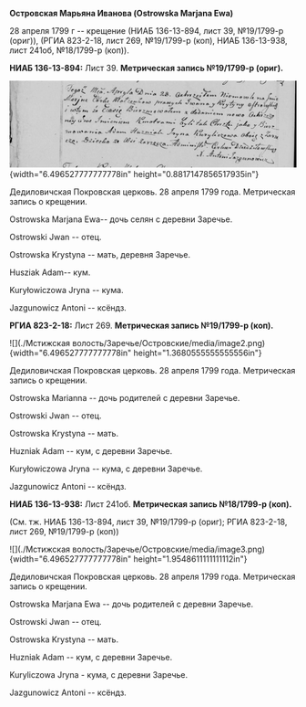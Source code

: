 **Островская Марьяна Иванова (Ostrowska Marjana Ewa)**

28 апреля 1799 г -- крещение (НИАБ 136-13-894, лист 39, №19/1799-р
(ориг)), (РГИА 823-2-18, лист 269, №19/1799-р (коп), НИАБ 136-13-938,
лист 241об, №18/1799-р (коп)).

**НИАБ 136-13-894:** Лист 39. **Метрическая запись №19/1799-р (ориг).**

![](./media/d8256db4a3f7a53b5f31a9b8a898faa349c6acd0.png){width="6.496527777777778in"
height="0.8817147856517935in"}

Дедиловичская Покровская церковь. 28 апреля 1799 года. Метрическая
запись о крещении.

Ostrowska Marjana Ewa-- дочь селян с деревни Заречье.

Ostrowski Jwan -- отец.

Ostrowska Krystyna -- мать, деревня Заречье.

Husziak Adam-- кум.

Kuryłowiczowa Jryna -- кума.

Jazgunowicz Antoni -- ксёндз.

**РГИА 823-2-18:** Лист 269. **Метрическая запись №19/1799-р (коп).**

![](./Мстижская волость/Заречье/Островские/media/image2.png){width="6.496527777777778in"
height="1.3680555555555556in"}

Дедиловичская Покровская церковь. 28 апреля 1799 года. Метрическая
запись о крещении.

Ostrowska Marianna -- дочь родителей с деревни Заречье.

Ostrowski Jwan -- отец.

Ostrowska Krystyna -- мать.

Huzniak Adam -- кум, с деревни Заречье.

Kuryłowiczowa Jryna -- кума, с деревни Заречье.

Jazgunowicz Antoni -- ксёндз.

**НИАБ 136-13-938:** Лист 241об. **Метрическая запись №18/1799-р
(коп).**

(См. тж. НИАБ 136-13-894, лист 39, №19/1799-р (ориг); РГИА 823-2-18,
лист 269, №19/1799-р (коп))

![](./Мстижская волость/Заречье/Островские/media/image3.png){width="6.496527777777778in"
height="1.9548611111111112in"}

Дедиловичская Покровская церковь. 28 апреля 1799 года. Метрическая
запись о крещении.

Ostrowska Marjana Ewa -- дочь родителей с деревни Заречье.

Ostrowski Jwan -- отец.

Ostrowska Krystyna -- мать.

Huzniak Adam -- кум, с деревни Заречье.

Kuryliczowa Jryna - кума, с деревни Заречье.

Jazgunowicz Antoni -- ксёндз.
